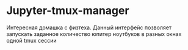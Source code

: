 # Jupyter-tmux-manager
Интересная домашка с физтеха. Данный интерфейс позволяет запускать заданное количество юпитер ноутбуков в разных окнах одной tmux сессии

